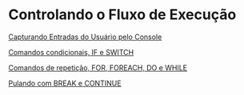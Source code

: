 # Controlando o Fluxo de Execução

[Capturando Entradas do Usuário pelo Console](Controlando%20o%20Fluxo%20de%20Execuc%CC%A7a%CC%83o%2080dd74d6e3d3455b98de1b3697dacb8a/Capturando%20Entradas%20do%20Usua%CC%81rio%20pelo%20Console%207a6d5ce227a14940b12cab94dd2e03b8.md)

[Comandos condicionais, IF e SWITCH](Controlando%20o%20Fluxo%20de%20Execuc%CC%A7a%CC%83o%2080dd74d6e3d3455b98de1b3697dacb8a/Comandos%20condicionais,%20IF%20e%20SWITCH%205f925bdab10148ca8a5a48173daf41c2.md)

[Comandos de repetição, FOR, FOREACH, DO e WHILE](Controlando%20o%20Fluxo%20de%20Execuc%CC%A7a%CC%83o%2080dd74d6e3d3455b98de1b3697dacb8a/Comandos%20de%20repetic%CC%A7a%CC%83o,%20FOR,%20FOREACH,%20DO%20e%20WHILE%204e99d7880e404eacbb6732099fbbe8b0.md)

[Pulando com BREAK e CONTINUE](Controlando%20o%20Fluxo%20de%20Execuc%CC%A7a%CC%83o%2080dd74d6e3d3455b98de1b3697dacb8a/Pulando%20com%20BREAK%20e%20CONTINUE%2057fab0ee79d94d378febc40dcd04bed5.md)
